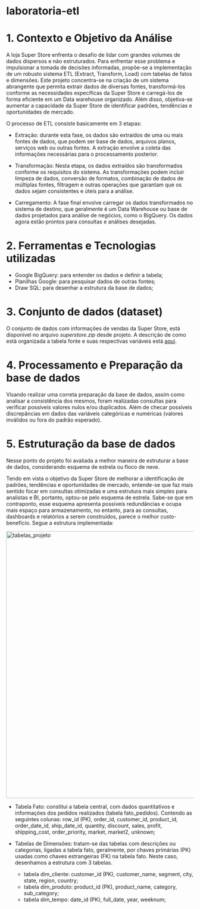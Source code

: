 # laboratoria-etl

# 1. Contexto e Objetivo da Análise

A loja Super Store enfrenta o desafio de lidar com grandes volumes de dados dispersos e não estruturados. Para enfrentar esse problema e impulsionar a tomada de decisões informadas, propõe-se a implementação de um robusto sistema ETL (Extract, Transform, Load) com tabelas de fatos e dimensões.
Este projeto concentra-se na criação de um sistema abrangente que permita extrair dados de diversas fontes, transformá-los conforme as necessidades específicas da Super Store e carregá-los de forma eficiente em um Data warehouse organizado. Além disso, objetiva-se aumentar a capacidade da Super Store de identificar padrões, tendências e oportunidades de mercado. 

O processo de ETL consiste basicamente em 3 etapas:
- Extração: durante esta fase, os dados são extraídos de uma ou mais fontes de dados, que podem ser base de dados, arquivos planos, serviços web ou outras fontes. A extração envolve a coleta das informações necessárias para o processamento posterior.

- Transformação: Nesta etapa, os dados extraídos são transformados conforme os requisitos do sistema. As transformações podem incluir limpeza de dados, conversão de formatos, combinação de dados de múltiplas fontes, filtragem e outras operações que garantam que os dados sejam consistentes e úteis para a análise.

- Carregamento: A fase final envolve carregar os dados transformados no sistema de destino, que geralmente é um Data Warehouse ou base de dados projetados para análise de negócios, como o BigQuery. Os dados agora estão prontos para consultas e análises desejadas.


# 2. Ferramentas e Tecnologias utilizadas
- Google BigQuery: para entender os dados e definir a tabela;
- Planilhas Google: para pesquisar dados de outras fontes;
- Draw SQL: para desenhar a estrutura da base de dados;


# 3. Conjunto de dados (dataset)
O conjunto de dados com informações de vendas da Super Store, está disponível no arquivo *superstore.zip* desde projeto.
A descrição de como está organizada a tabela fonte e suas respectivas variáveis está [aqui](dataset.md).

# 4. Processamento e Preparação da base de dados
Visando realizar uma correta preparação da base de dados, assim como analisar a consistência dos mesmos, foram realizadas consultas para verificar possíveis valores nulos e/ou duplicados. Além de checar possíveis discrepâncias em dados das variáveis categóricas e numéricas (valores inválidos ou fora do padrão esperado).

# 5. Estruturação da base de dados
Nesse ponto do projeto foi avaliada a melhor maneira de estruturar a base de dados, considerando esquema de estrela ou floco de neve. 

Tendo em vista o objetivo da Super Store de melhorar a identificação de padrões, tendências e oportunidades de mercado, entende-se que faz mais sentido focar em consultas otimizadas e uma estrutura mais simples para analistas e BI, portanto, optou-se pelo esquema de estrela.
Sabe-se que em contraponto, esse esquema apresenta possíveis redundâncias e ocupa mais espaço para armazenamento, no entanto, para as consultas, dashboards e relatórios a serem construídos, parece o melhor custo-benefício. Segue a estrutura implementada:

<img width="1477" height="715" alt="tabelas_projeto" src="https://github.com/user-attachments/assets/b3913491-75b9-46e0-ab11-4c04f239d989" />

- Tabela Fato: constitui a tabela central, com dados quantitativos e informações dos pedidos realizados (tabela fato_pedidos). Contendo as seguintes colunas: row_id (PK), order_id, customer_id, product_id, order_date_id, ship_date_id, quantity, discount, sales, profit, shipping_cost, order_priority, market, market2, unknown;

- Tabelas de Dimensões: tratam-se das tabelas com descrições ou categorias, ligadas a tabela fato, geralmente, por chaves primárias (PK) usadas como chaves estrangeiras (FK) na tabela fato. Neste caso, desenhamos a estrutura com 3 tabelas.
  - tabela dim_cliente: customer_id (PK), customer_name, segment, city, state, region, country;
  - tabela dim_produto: product_id (PK), product_name, category, sub_category;
  - tabela dim_tempo: date_id (PK), full_date, year, weeknum;

